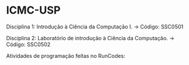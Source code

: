 # ICMC-USP
Disciplina 1: Introdução à Ciência da Computação I. -> Código: SSC0501

Disciplina 2: Laboratório de introdução à Ciência da Computação. -> Código: SSC0502
 

Atividades de programação feitas no RunCodes:
